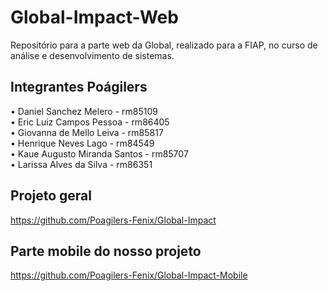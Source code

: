# Global-Impact-Web
Repositório para a parte web da Global, realizado para a FIAP, no curso de análise e desenvolvimento de sistemas.

## Integrantes Poágilers

• Daniel Sanchez Melero             - rm85109<br>
• Eric Luiz Campos Pessoa           - rm86405<br>
• Giovanna de Mello Leiva          - rm85817<br>
• Henrique Neves Lago              - rm84549<br>
• Kaue Augusto Miranda Santos      - rm85707<br>
• Larissa Alves da Silva           - rm86351<br>

## Projeto geral

https://github.com/Poagilers-Fenix/Global-Impact

## Parte mobile do nosso projeto

https://github.com/Poagilers-Fenix/Global-Impact-Mobile
